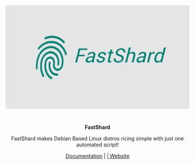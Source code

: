 ![](https://raw.githubusercontent.com/FastShard/Assets/main/FastShardBanner.jpg)
#

<div align="center"> 
<b> FastShard </b>
<p>FastShard makes Debian Based Linux distros ricing simple with just one automated script! </p>
<a href="">Documentation</a> |
<a href="https://github.com/FastShard/Shardic%22%3EInstaller</a> |
<a href="https://github.com/FastShard/Themes%22%3EThemes</a> |
<a href="">Website</a> 

</div>